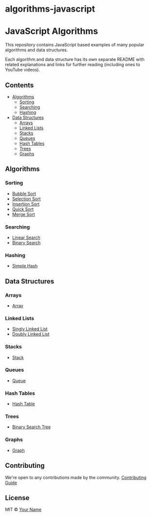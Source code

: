 # algorithms-javascript 
# JavaScript Algorithms

This repository contains JavaScript based examples of many popular algorithms and data structures.

Each algorithm and data structure has its own separate README with related explanations and links for further reading (including ones to YouTube videos).

## Contents

- [Algorithms](#algorithms)
  - [Sorting](#sorting)
  - [Searching](#searching)
  - [Hashing](#hashing)
- [Data Structures](#data-structures)
  - [Arrays](#arrays)
  - [Linked Lists](#linked-lists)
  - [Stacks](#stacks)
  - [Queues](#queues)
  - [Hash Tables](#hash-tables)
  - [Trees](#trees)
  - [Graphs](#graphs)

## Algorithms

### Sorting

- [Bubble Sort](./algorithms/sorting/bubble)
- [Selection Sort](./algorithms/sorting/selection)
- [Insertion Sort](./algorithms/sorting/insertion)
- [Quick Sort](./algorithms/sorting/quick)
- [Merge Sort](./algorithms/sorting/merge)

### Searching

- [Linear Search](./algorithms/searching/linear)
- [Binary Search](./algorithms/searching/binary)

### Hashing

- [Simple Hash](./algorithms/hashing/simple)

## Data Structures

### Arrays

- [Array](./data-structures/array)

### Linked Lists

- [Singly Linked List](./data-structures/linked-list/singly)
- [Doubly Linked List](./data-structures/linked-list/doubly)

### Stacks

- [Stack](./data-structures/stack)

### Queues

- [Queue](./data-structures/queue)

### Hash Tables

- [Hash Table](./data-structures/hash-table)

### Trees

- [Binary Search Tree](./data-structures/tree/binary-search)

### Graphs

- [Graph](./data-structures/graph)

## Contributing

We're open to any contributions made by the community. [Contributing Guide](./CONTRIBUTING.md)

## License

MIT © [Your Name](./LICENSE)
